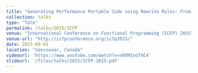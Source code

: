```yaml
---
title: "Generating Performance Portable Code using Rewrite Rules: From High-Level Functional Expressions to High-Performance OpenCL Code"
collection: talks
type: "Talk"
permalink: /talks/2015/ICFP
venue: "International Conference on Functional Programming (ICFP) 2015"
venue-url: "http://icfpconference.org/icfp2015/"
date: 2015-09-01
location: "Vancouver, Canada"
videourl: 'https://www.youtube.com/watch?v=xNYMIsGTXC4'
slideurl: '/files/talks/2015/ICFP-2015.pdf'
---
```

